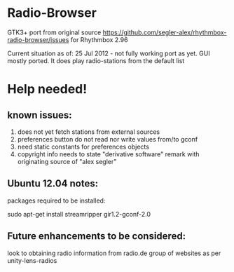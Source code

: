 Radio-Browser
=============

GTK3+ port from original source https://github.com/segler-alex/rhythmbox-radio-browser/issues
for Rhythmbox 2.96

Current situation as of:
25 Jul 2012 - not fully working port as yet. GUI mostly ported. It does play radio-stations from the default list

Help needed! 
============

known issues: 
-------------

1. does not yet fetch stations from external sources
2. preferences button do not read nor write values from/to gconf
3. need static constants for preferences objects
4. copyright info needs to state "derivative software" remark with originating source of "alex segler"

Ubuntu 12.04 notes:
-------------------

packages required to be installed:

   sudo apt-get install streamripper gir1.2-gconf-2.0

Future enhancements to be considered:
-------------------------------------

look to obtaining radio information from radio.de group of websites as per unity-lens-radios

